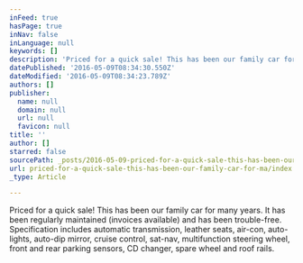 ```yaml
---
inFeed: true
hasPage: true
inNav: false
inLanguage: null
keywords: []
description: 'Priced for a quick sale! This has been our family car for many years. It has been regularly maintained (invoices available) and has been trouble-free. Specification includes automatic transmission, leather seats, air-con, auto-lights, auto-dip mirror, cruise control, sat-nav, multifunction steering wheel, front and rear parking sensors, CD changer, spare wheel and roof rails. '
datePublished: '2016-05-09T08:34:30.550Z'
dateModified: '2016-05-09T08:34:23.789Z'
authors: []
publisher:
  name: null
  domain: null
  url: null
  favicon: null
title: ''
author: []
starred: false
sourcePath: _posts/2016-05-09-priced-for-a-quick-sale-this-has-been-our-family-car-for-ma.md
url: priced-for-a-quick-sale-this-has-been-our-family-car-for-ma/index.html
_type: Article

---
```

Priced for a quick sale! This has been our family car for many years. It has been regularly maintained (invoices available) and has been trouble-free. Specification includes automatic transmission, leather seats, air-con, auto-lights, auto-dip mirror, cruise control, sat-nav, multifunction steering wheel, front and rear parking sensors, CD changer, spare wheel and roof rails.